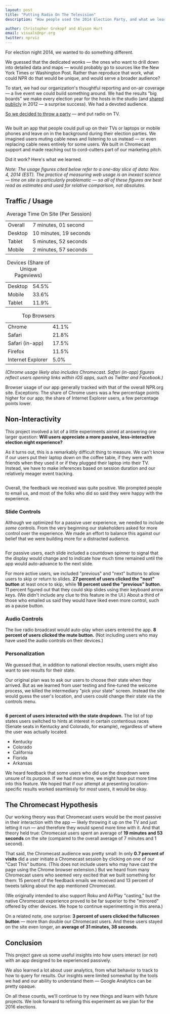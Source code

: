 ```yaml
---
layout: post
title: "Putting Radio On The Television"
description: "How people used the 2014 Election Party, and what we learned."

author: Christopher Grokopf and Alyson Hurt
email: visuals@npr.org
twitter: nprviz
---
```


For election night 2014, we wanted to do something different.

We guessed that the dedicated wonks — the ones who want to drill down into detailed data and maps — would probably go to sources like the New York Times or Washington Post. Rather than reproduce that work, what could NPR do that would be unique, and would serve a broader audience?

To start, we had our organization's thoughtful reporting and on-air coverage — a live event we could build something around. We had the results "big boards" we make every election year for the hosts in the studio (and [shared publicly](http://election2012.npr.org/bigboard/president.html) in 2012 — a surprise success). We had a devoted audience.

[So we decided to throw a party](http://elections.npr.org) — and put radio on TV.

<img src="/img/elex14-welcome.png" alt="" />

We built an app that people could pull up on their TVs or laptops or mobile phones and leave on in the background during their election parties. We imagined users muting cable news and listening to us instead — or even replacing cable news entirely for some users. We built in Chromecast support and made reaching out to cord-cutters part of our marketing pitch.

Did it work? Here's what we learned.

*Note: The usage figures cited below refer to a one-day slice of data: Nov. 4, 2014 (EST). The practice of measuring web usage is an inexact science &mdash; time on site is particularly problematic &mdash; so all of these figures are best read as estimates and used for relative comparison, not absolutes.*


## Traffic / Usage

<table class="data">
    <caption>Average Time On Site (Per Session)</caption>
    <tr>
        <td>Overall</td>
        <td class="amt">7 minutes, 01 second</td>
    </tr>
    <tr>
        <td>Desktop</td>
        <td class="amt">10 minutes, 19 seconds</td>
    </tr>
    <tr>
        <td>Tablet</td>
        <td class="amt">5 minutes, 52 seconds</td>
    </tr>
    <tr>
        <td>Mobile</td>
        <td class="amt">2 minutes, 57 seconds</td>
    </tr>
</table>

<table class="data">
    <caption>Devices (Share of Unique Pageviews)</caption>
    <tr>
        <td>Desktop</td>
        <td class="amt">54.5%</td>
    </tr>
    <tr>
        <td>Mobile</td>
        <td class="amt">33.6%</td>
    </tr>
    <tr>
        <td>Tablet</td>
        <td class="amt">11.9%</td>
    </tr>
</table>

<table class="data">
    <caption>Top Browsers</caption>
    <tr>
        <td>Chrome</td>
        <td class="amt">41.1%</td>
    </tr>
    <tr>
        <td>Safari</td>
        <td class="amt">21.8%</td>
    </tr>
    <tr>
        <td>Safari (in-app)</td>
        <td class="amt">17.5%</td>
    </tr>
    <tr>
        <td>Firefox</td>
        <td class="amt">11.5%</td>
    </tr>
    <tr>
        <td>Internet Explorer</td>
        <td class="amt">5.0%</td>
    </tr>
</table>

_(Chrome usage likely also includes Chromecast. Safari (in-app) figures reflect users opening links within iOS apps, such as Twitter and Facebook.)_

Browser usage of our app generally tracked with that of the overall NPR.org site. Exceptions: The share of Chrome users was a few percentage points higher for our app; the share of Internet Explorer users, a few percentage points lower.


## Non-Interactivity

This project involved a lot of a little experiments aimed at answering one larger question: **Will users appreciate a more passive, less-interactive election night experience?**

As it turns out, this is a remarkably difficult thing to measure. We can't know if our users put their laptop down on the coffee table, if they were with friends when they used it or if they plugged their laptop into their TV. Instead, we have to make inferences based on session duration and our relatively meager event tracking.

<img src="/img/elex14-email.png" alt="" />

Overall, the feedback we received was quite positive. We prompted people to email us, and most of the folks who did so said they were happy with the experience.

### Slide Controls

Although we optimized for a passive user experience, we needed to include *some* controls. From the very beginning our stakeholders asked for more control over the experience. We made an effort to balance this against our belief that we were building more for a distracted audience.

<img src="/img/elex14-controls.png" alt="" />

For passive users, each slide included a countdown spinner to signal that the display would change and to indicate how much time remained until the app would auto-advance to the next slide.

For more active users, we included "previous" and "next" buttons to allow users to skip or return to slides. **27 percent of users clicked the "next" button** at least once to skip, while **18 percent used the "previous" button**. 11 percent figured out that they could skip slides using their keyboard arrow keys. (We didn't include any clue to this feature in the UI.) About a third of those who emailed us said they would have liked even more control, such as a pause button.

### Audio Controls

The live radio broadcast would auto-play when users entered the app. **8 percent of users clicked the mute button.** (Not including users who may have used the audio controls on their devices.)

### Personalization

We guessed that, in addition to national election results, users might also want to see results for their state.

Our original plan was to ask our users to choose their state when they arrived. But as we learned from user testing and fine-tuned the welcome process, we killed the intermediary "pick your state" screen. Instead the site would guess the user's location, and users could change their state via the controls menu.

<img src="/img/elex14-state.png" alt="" />

**6 percent of users interacted with the state dropdown.** The list of top states users switched to hints at interest in certain contentious races (Senate seats in Kentucky and Colorado, for example), regardless of where the user was actually located.

* Kentucky
* Colorado
* California
* Florida
* Arkansas

We heard feedback that some users who did use the dropdown were unsure of its purpose. If we had more time, we might have put more time into this feature. We hoped that if our attempt at presenting location-specific results worked seamlessly for *most* users, it would be okay.


## The Chromecast Hypothesis

Our working theory was that Chromecast users would be the most passive in their interaction with the app — likely throwing it up on the TV and just letting it run — and therefore they would spend more time with it. And that theory held true: Chromecast users spent an average of **19 minutes and 53 seconds** on the site (compared to the overall average of 7 minutes and 1 second).

That said, the Chromecast audience was pretty small: In only **0.7 percent of visits** did a user initiate a Chromecast session by clicking on one of our "Cast This" buttons. (This does not include users who may have cast the page using the Chrome browser extension.) But we heard from many Chromecast users who seemed very excited that we built something for them: 15 percent of the feedback emails we received and 13 percent of tweets talking about the app mentioned Chromecast.

(We originally intended to also support Roku and AirPlay "casting," but the native Chromecast experience proved to be far superior to the "mirrored" offered by other devices. We hope to continue experimenting in this arena.)

On a related note, one surprise: **3 percent of users clicked the fullscreen button** &mdash; more than double our Chromecast users. And these users stayed on the site even longer, an **average of 31 minutes, 38 seconds**.


## Conclusion

This project gave us some useful insights into how users interact (or not) with an app designed to be experienced passively.

We also learned a lot about user analytics, from what behavior to track to how to query for results. Our insights were limited somewhat by the tools we had and our ability to understand them &mdash; Google Analytics can be pretty opaque.

On all these counts, we'll continue to try new things and learn with future projects. We look forward to refining this experiment as we plan for the 2016 elections.
